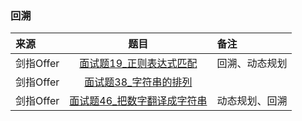 ### 回溯
来源|题目|备注
:---|:---:|:---|
剑指Offer|[面试题19_正则表达式匹配](JianZhiOffer/面试题19_正则表达式匹配.py)|回溯、动态规划|
剑指Offer|[面试题38_字符串的排列](JianZhiOffer/面试题38_字符串的排列.py)||
剑指Offer|[面试题46_把数字翻译成字符串](JianZhiOffer/面试题46_把数字翻译成字符串.py)|动态规划、回溯|